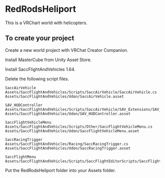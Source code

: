 # RedRodsHeliport
This is a VRChart world with helicopters.

## To create your project
Create a new world project with VRChat Creator Companion.

Install MasterCube from Unity Asset Store.

Install SaccFlightAndVehicles 1.64.

Delete the following script files.
```
SaccAirVehicle
Assets/SaccFlightAndVehicles/Scripts/SaccAirVehicle/SaccAirVehicle.cs
Assets/SaccFlightAndVehicles/Udon/SaccAirVehicle.asset

SAV_HUDController
Assets/SaccFlightAndVehicles/Scripts/SaccAirVehicle/SAV_Extensions/SAV_HUDController.cs
Assets/SaccFlightAndVehicles/Udon/SAV_HUDController.asset

SaccFlightVehicleMenu
Assets/SaccFlightAndVehicles/Scripts/Other/SaccFlightVehicleMenu.cs
Assets/SaccFlightAndVehicles/Udon/SaccFlightVehicleMenu.asset

SaccRacingTrigger
Assets/SaccFlightAndVehicles/Racing/SaccRacingTrigger.cs
Assets/SaccFlightAndVehicles/Udon/SaccRacingTrigger.asset

SaccFlightMenu
Assets/SaccFlightAndVehicles/Scripts/SaccFlightEditorScripts/SaccFlightMenu.cs
```

Put the RedRodsHeliport folder into your Assets folder.
